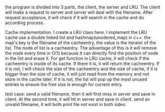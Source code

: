 the program is divided into 3 parts, the client, the server and LRU. The client will make a request to server and server will deal with the filename. After request acceptance, it will check if it will search in the cache and do according process.

Cache implementation. I create a LRU class here. I implement the LRU cache use a double linked list and hashmap(unodered_map) in c++. the map's key is the filename of the cacheentry, the value is the iterator of the list. The node of list is a cacheentry. The advantage of this is it will remove the node every time in O(1) because it can directly find the position of node in the list and erase it.
For get function in LRU cache, it will check if the cacheentry is inside of its cache. If there it is, it will return the cacheentry. If it is not, I will check the size of the cacheentry and the size of cache, if it is bigger than the size of cache, it will just read from the memory and not store in the  cache later. If it is not, the list will pop up the most unused entries to ensure the free size is enough for current entry. 

test case: send a valid filename, then it will first miss in server and save in client. At the second time, it will hit in server and save in client. send an unvalid filename, it will both print file not exist in both sides.
